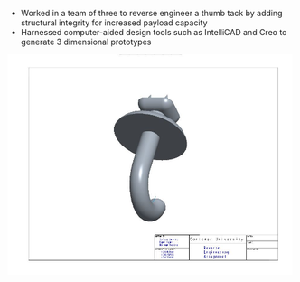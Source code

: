 - Worked in a team of three to reverse engineer a thumb tack by adding structural integrity for increased payload capacity 
- Harnessed computer-aided design tools such as IntelliCAD and Creo to generate 3 dimensional prototypes 

![alt text](https://github.com/tufayldhalla/Revere_Engineering_Project/blob/master/CreoJPG.JPG)
